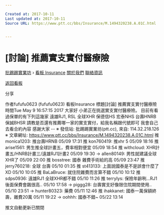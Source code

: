 ```yaml
---

Created at: 2017-10-11
Last updated at: 2017-10-11
Source URL: https://www.ptt.cc/bbs/Insurance/M.1494320238.A.01C.html


---
```


# [討論] 推薦實支實付醫療險


[批踢踢實業坊](https://www.ptt.cc/) › [看板 Insurance](https://www.ptt.cc/bbs/Insurance/index.html) [關於我們](https://www.ptt.cc/about.html) [聯絡資訊](https://www.ptt.cc/contact.html)

[返回看板](https://www.ptt.cc/bbs/Insurance/index.html)

分享

作者fufufu0623 (fufufu0623)
看板Insurance
標題\[討論\] 推薦實支實付醫療險
時間Tue May 9 16:57:15 2017
大家好 小弟正在挑選實支實付醫療險。 目前有看過保單的有下列這幾家 遠雄RJ1, RSL 全球XHR 保德信HS 宏泰NHS 台壽HNRB 保誠BHSR 請教是否還有推薦哪一家的實支實付，給我名稱跟代號即可 我會自己去看合約內容 感謝大家 -- ※ 發信站: 批踢踢實業坊(ptt.cc), 來自: 114.32.218.126 ※ 文章網址: <https://www.ptt.cc/bbs/Insurance/M.1494320238.A.01C.html>
推 monica1203: 推台壽HRNB 05/09 17:31
推 kon760419: 推xhr 5 05/09 18:16
推 arise1561: 男生推全球計畫五，費率相對便宜 05/09 18:54
推 withcloud: XHR計畫五/HNRB計畫三/遠雄RJ1計畫2 05/09 19:30
→ allen80149: 男性就建議全球XHR了 05/09 22:00
推 bosstree: 國泰 雜費手術給的高 05/09 23:47
推 jerry760218: 全球 台壽 05/10 01:35
推 st413133: 上面說國泰是不是誤會什麼了XD 05/10 10:05
推 BaLaBruce: 就住院雜費而言算不錯 05/10 10:12
推 sdps0936: 遠雄RJ1 全球XHR都不錯 05/10 11:26
推 terrylys: 保險年齡咧...RJ1後面保費會飆很高.. 05/10 17:58
→ piggg28: 台壽實支好像限住院期間使用.. 05/10 23:51
→ hunter80323: 藥費 05/11 12:46
推 ihakkanet: 國泰一萬保額終壽，雜費20萬 05/11 19:22
→ oohhh: 國泰不錯~ 05/22 13:14

推文自動更新已關閉

